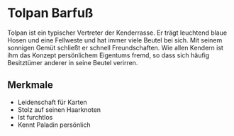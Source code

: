 # Tolpan Barfuß
Tolpan ist ein typischer Vertreter der Kenderrasse. Er trägt leuchtend blaue Hosen und eine Fellweste und hat immer viele Beutel bei sich. 
Mit seinem sonnigen Gemüt schließt er schnell Freundschaften. Wie allen Kendern ist ihm das Konzept persönlichem Eigentums fremd, so dass sich häufig Besitztümer anderer in seine Beutel verirren.
## Merkmale
* Leidenschaft für Karten
* Stolz auf seinen Haarknoten
* Ist furchtlos
* Kennt Paladin persönlich